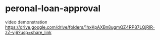# peronal-loan-approval
video demonstration https://drive.google.com/drive/folders/1hxKpAXBn8ugmQZ4RP87LQjRlR-zZ-vj6?usp=share_link
